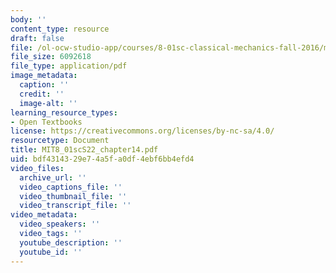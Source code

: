 ```yaml
---
body: ''
content_type: resource
draft: false
file: /ol-ocw-studio-app/courses/8-01sc-classical-mechanics-fall-2016/mit8_01scs22_chapter14.pdf
file_size: 6092618
file_type: application/pdf
image_metadata:
  caption: ''
  credit: ''
  image-alt: ''
learning_resource_types:
- Open Textbooks
license: https://creativecommons.org/licenses/by-nc-sa/4.0/
resourcetype: Document
title: MIT8_01scS22_chapter14.pdf
uid: bdf43143-29e7-4a5f-a0df-4ebf6bb4efd4
video_files:
  archive_url: ''
  video_captions_file: ''
  video_thumbnail_file: ''
  video_transcript_file: ''
video_metadata:
  video_speakers: ''
  video_tags: ''
  youtube_description: ''
  youtube_id: ''
---
```

